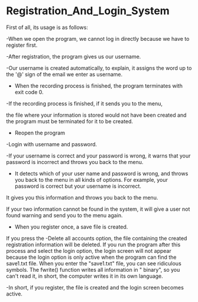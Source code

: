 # Registration_And_Login_System

First of all, its usage is as follows:

-When we open the program, we cannot log in directly because we have to register first.


 -After registration, the program gives us our username.
 
 
-Our username is created automatically, to explain, it assigns the word up to the '@' sign of the email we enter as username.


- When the recording process is finished, the program terminates with exit code 0.


-If the recording process is finished, if it sends you to the menu, 

the file where your information is stored would not have been created and the program must be terminated for it to be created.


- Reopen the program


-Login with username and password.


-If your username is correct and your password is wrong, it warns that your password is incorrect and throws you back to the menu.

- It detects which of your user name and password is wrong, and throws you back to the menu in all kinds of options. For example, your password is correct but your username is incorrect. 

It gives you this information and throws you back to the menu. 

If your two information cannot be found in the system, it will give a user not found warning and send you to the menu again.


- When you register once, a save file is created.

If you press the -Delete all accounts option, the file containing the created registration information will be deleted. If you run the program after this process and select the login option, the login screen will not appear because the login option is only active when the program can find the save1.txt file. When you enter the "save1.txt" file, you can see ridiculous symbols. 
The fwrite() function writes all information in " binary", so you can't read it, in short, the computer writes it in its own language.


-In short, if you register, the file is created and the login screen becomes active.
